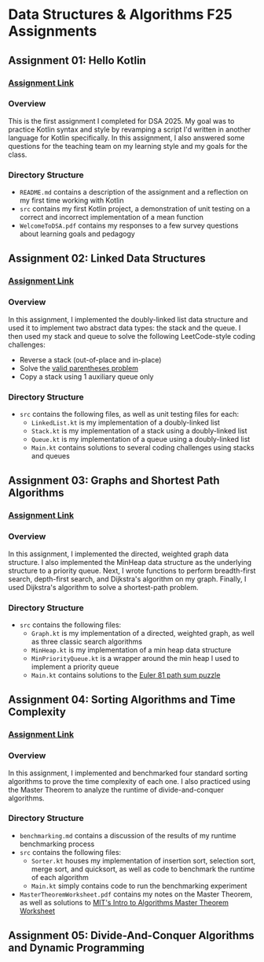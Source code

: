 # Data Structures & Algorithms F25 Assignments

## Assignment 01: Hello Kotlin

### [Assignment Link](https://olindsa2025.github.io/assignments/assignment_01.html)

### Overview

This is the first assignment I completed for DSA 2025. My goal was to practice Kotlin syntax and style by revamping a script I'd written in another language for Kotlin specifically. In this assignment, I also answered some questions for the teaching team on my learning style and my goals for the class.

### Directory Structure
- `README.md` contains a description of the assignment and a reflection on my first time working with Kotlin
- `src` contains my first Kotlin project, a demonstration of unit testing on a correct and incorrect implementation of a mean function
- `WelcomeToDSA.pdf` contains my responses to a few survey questions about learning goals and pedagogy

## Assignment 02: Linked Data Structures

### [Assignment Link](https://olindsa2025.github.io/assignments/assignment_02.html)

### Overview

In this assignment, I implemented the doubly-linked list data structure and used it to implement two abstract data types: the stack and the queue. I then used my stack and queue to solve the following LeetCode-style coding challenges:
- Reverse a stack (out-of-place and in-place)
- Solve the [valid parentheses problem](https://leetcode.com/problems/valid-parentheses/description/)
- Copy a stack using 1 auxiliary queue only

### Directory Structure
- `src` contains the following files, as well as unit testing files for each:
  - `LinkedList.kt` is my implementation of a doubly-linked list
  - `Stack.kt` is my implementation of a stack using a doubly-linked list
  - `Queue.kt` is my implementation of a queue using a doubly-linked list
  - `Main.kt` contains solutions to several coding challenges using stacks and queues

## Assignment 03: Graphs and Shortest Path Algorithms

### [Assignment Link](https://olindsa2025.github.io/assignments/assignment_03.html)

### Overview

In this assignment, I implemented the directed, weighted graph data structure. I also implemented the MinHeap data structure as the underlying structure to a priority queue. Next, I wrote functions to perform breadth-first search, depth-first search, and Dijkstra's algorithm on my graph. Finally, I used Dijkstra's algorithm to solve a shortest-path problem.

### Directory Structure
- `src` contains the following files:
    - `Graph.kt` is my implementation of a directed, weighted graph, as well as three classic search algorithms
    - `MinHeap.kt` is my implementation of a min heap data structure
    - `MinPriorityQueue.kt` is a wrapper around the min heap I used to implement a priority queue
    - `Main.kt` contains solutions to the [Euler 81 path sum puzzle](https://projecteuler.net/problem=81)

## Assignment 04: Sorting Algorithms and Time Complexity

### [Assignment Link](https://olindsa2025.github.io/assignments/assignment_04.html)

### Overview

In this assignment, I implemented and benchmarked four standard sorting algorithms to prove the time complexity of each one. I also practiced using the Master Theorem to analyze the runtime of divide-and-conquer algorithms.

### Directory Structure
- `benchmarking.md` contains a discussion of the results of my runtime benchmarking process
- `src` contains the following files:
    - `Sorter.kt` houses my implementation of insertion sort, selection sort, merge sort, and quicksort, as well as code to benchmark the runtime of each algorithm
    - `Main.kt` simply contains code to run the benchmarking experiment
- `MasterTheoremWorksheet.pdf` contains my notes on the Master Theorem, as well as solutions to [MIT's Intro to Algorithms Master Theorem Worksheet](https://courses.csail.mit.edu/6.046/spring02/handouts/master.pdf)

## Assignment 05: Divide-And-Conquer Algorithms and Dynamic Programming
